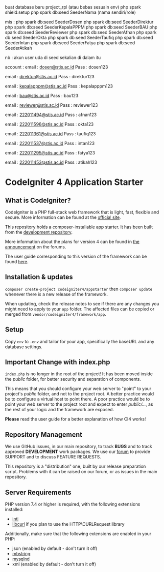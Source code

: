 buat database baru project_rpl (atau bebas sesuain env)
php spark shield:setup
php spark db:seed SeederNama (nama sendiri/role)

mis : 
php spark db:seed SeederDosen
php spark db:seed SeederDirektur
php spark db:seed SeederKepalaPPPM
php spark db:seed SeederBAU
php spark db:seed SeederReviewer
php spark db:seed SeederAfnan
php spark db:seed SeederOkta
php spark db:seed SeederTaufiq
php spark db:seed SeederIntan
php spark db:seed SeederFatya
php spark db:seed SeederAtikah

nb : 
akun user uda di seed sekalian di dalam itu


account : 
email : dosen@stis.ac.id 
Pass  : dosen123

email : direktur@stis.ac.id 
Pass  : direktur123

email : kepalapppm@stis.ac.id
Pass  : kepalapppm123

email : bau@stis.ac.id
Pass  : bau123

email : reviewer@stis.ac.id
Pass  : reviewer123

email : 222011494@stis.ac.id
Pass  : afnan123

email : 222011596@stis.ac.id
Pass  : okta123

email : 222011361@stis.ac.id
Pass  : taufiq123

email : 222011537@stis.ac.id
Pass  : intan123

email : 222011295@stis.ac.id
Pass  : fatya123

email : 222011453@stis.ac.id
Pass  : atikah123



# CodeIgniter 4 Application Starter

## What is CodeIgniter?

CodeIgniter is a PHP full-stack web framework that is light, fast, flexible and secure.
More information can be found at the [official site](http://codeigniter.com).

This repository holds a composer-installable app starter.
It has been built from the
[development repository](https://github.com/codeigniter4/CodeIgniter4).

More information about the plans for version 4 can be found in [the announcement](http://forum.codeigniter.com/thread-62615.html) on the forums.

The user guide corresponding to this version of the framework can be found
[here](https://codeigniter4.github.io/userguide/).

## Installation & updates

`composer create-project codeigniter4/appstarter` then `composer update` whenever
there is a new release of the framework.

When updating, check the release notes to see if there are any changes you might need to apply
to your `app` folder. The affected files can be copied or merged from
`vendor/codeigniter4/framework/app`.

## Setup

Copy `env` to `.env` and tailor for your app, specifically the baseURL
and any database settings.

## Important Change with index.php

`index.php` is no longer in the root of the project! It has been moved inside the *public* folder,
for better security and separation of components.

This means that you should configure your web server to "point" to your project's *public* folder, and
not to the project root. A better practice would be to configure a virtual host to point there. A poor practice would be to point your web server to the project root and expect to enter *public/...*, as the rest of your logic and the
framework are exposed.

**Please** read the user guide for a better explanation of how CI4 works!

## Repository Management

We use GitHub issues, in our main repository, to track **BUGS** and to track approved **DEVELOPMENT** work packages.
We use our [forum](http://forum.codeigniter.com) to provide SUPPORT and to discuss
FEATURE REQUESTS.

This repository is a "distribution" one, built by our release preparation script.
Problems with it can be raised on our forum, or as issues in the main repository.

## Server Requirements

PHP version 7.4 or higher is required, with the following extensions installed:

- [intl](http://php.net/manual/en/intl.requirements.php)
- [libcurl](http://php.net/manual/en/curl.requirements.php) if you plan to use the HTTP\CURLRequest library

Additionally, make sure that the following extensions are enabled in your PHP:

- json (enabled by default - don't turn it off)
- [mbstring](http://php.net/manual/en/mbstring.installation.php)
- [mysqlnd](http://php.net/manual/en/mysqlnd.install.php)
- xml (enabled by default - don't turn it off)
